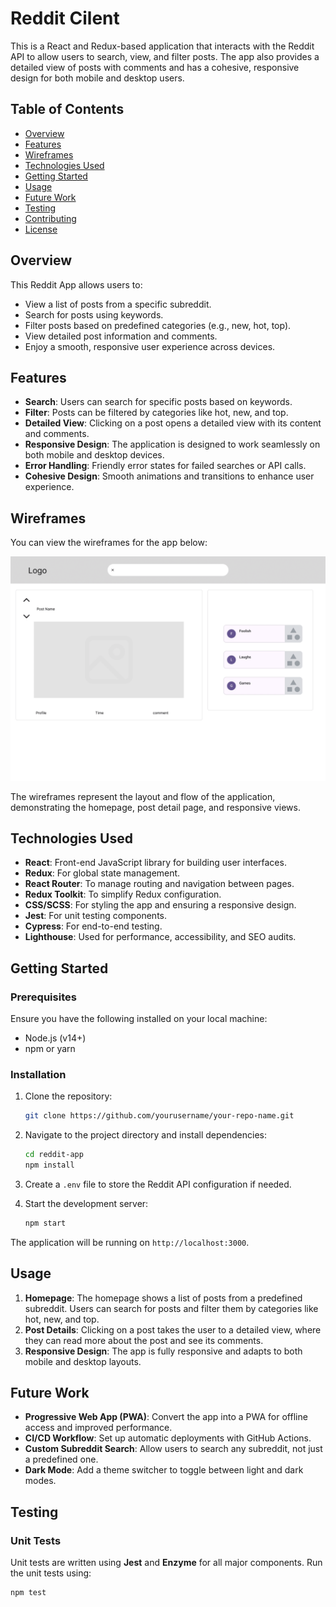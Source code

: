 # Reddit Cilent

This is a React and Redux-based application that interacts with the Reddit API to allow users to search, view, and filter posts. The app also provides a detailed view of posts with comments and has a cohesive, responsive design for both mobile and desktop users.

## Table of Contents

- [Overview](#overview)
- [Features](#features)
- [Wireframes](#wireframes)
- [Technologies Used](#technologies-used)
- [Getting Started](#getting-started)
- [Usage](#usage)
- [Future Work](#future-work)
- [Testing](#testing)
- [Contributing](#contributing)
- [License](#license)

## Overview

This Reddit App allows users to:
- View a list of posts from a specific subreddit.
- Search for posts using keywords.
- Filter posts based on predefined categories (e.g., new, hot, top).
- View detailed post information and comments.
- Enjoy a smooth, responsive user experience across devices.

## Features

- **Search**: Users can search for specific posts based on keywords.
- **Filter**: Posts can be filtered by categories like hot, new, and top.
- **Detailed View**: Clicking on a post opens a detailed view with its content and comments.
- **Responsive Design**: The application is designed to work seamlessly on both mobile and desktop devices.
- **Error Handling**: Friendly error states for failed searches or API calls.
- **Cohesive Design**: Smooth animations and transitions to enhance user experience.

## Wireframes

You can view the wireframes for the app below:

![Wireframe Image](./documentation/Reddit%20Client%20Wire%20Frame.png)

The wireframes represent the layout and flow of the application, demonstrating the homepage, post detail page, and responsive views.

## Technologies Used

- **React**: Front-end JavaScript library for building user interfaces.
- **Redux**: For global state management.
- **React Router**: To manage routing and navigation between pages.
- **Redux Toolkit**: To simplify Redux configuration.
- **CSS/SCSS**: For styling the app and ensuring a responsive design.
- **Jest**: For unit testing components.
- **Cypress**: For end-to-end testing.
- **Lighthouse**: Used for performance, accessibility, and SEO audits.

## Getting Started

### Prerequisites

Ensure you have the following installed on your local machine:
- Node.js (v14+)
- npm or yarn

### Installation

1. Clone the repository:
    ```bash
    git clone https://github.com/yourusername/your-repo-name.git
    ```

2. Navigate to the project directory and install dependencies:
    ```bash
    cd reddit-app
    npm install
    ```

3. Create a `.env` file to store the Reddit API configuration if needed.

4. Start the development server:
    ```bash
    npm start
    ```

The application will be running on `http://localhost:3000`.

## Usage

1. **Homepage**: The homepage shows a list of posts from a predefined subreddit. Users can search for posts and filter them by categories like hot, new, and top.
2. **Post Details**: Clicking on a post takes the user to a detailed view, where they can read more about the post and see its comments.
3. **Responsive Design**: The app is fully responsive and adapts to both mobile and desktop layouts.

## Future Work

- **Progressive Web App (PWA)**: Convert the app into a PWA for offline access and improved performance.
- **CI/CD Workflow**: Set up automatic deployments with GitHub Actions.
- **Custom Subreddit Search**: Allow users to search any subreddit, not just a predefined one.
- **Dark Mode**: Add a theme switcher to toggle between light and dark modes.

## Testing

### Unit Tests

Unit tests are written using **Jest** and **Enzyme** for all major components. Run the unit tests using:
```bash
npm test
